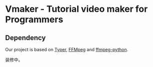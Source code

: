 # Vmaker - Tutorial video maker for Programmers

## Dependency
Our project is based on [Typer](https://typer.tiangolo.com/), [FFMpeg](https://ffmpeg.org/) and [ffmpeg-python](https://github.com/kkroening/ffmpeg-python).


装修中。